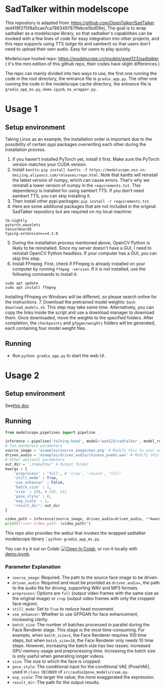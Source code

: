  # SadTalker within modelscope

This repository is adapted from: https://github.com/OpenTalker/SadTalker (ed419f275f8a5cae7ca786349787ffebce5bd59e), The goal is to wrap sadtalker as a modelscope library, so that sadtalker's capabilities can be invoked with a few lines of code for easy integration into other projects, and this repo supports using TTS (edge tts and sambert) so that users don't need to upload their own audio. Easy for users to play quickly.

Modelscope hosted repo: https://modelscope.cn/models/wwd123/sadtalker ( it's the mini edition of this github repo, their codes have slight differences.)

The repo can mainly divided into two ways to use, the first one running the code in the root directory, the entrance file is `gradio_app.py`. The other one running the code in the modelscope cache directory, the entrance file is `gradio_app_ms.py`, `demo.ipynb`, `ms_wrapper.py`. 

# Usage 1

## Setup environment

Taking Linux as an example, the installation order is important due to the possibility of certain pypi packages overwriting each other during the installation process.

1. If you haven't installed PyTorch yet, install it first. Make sure the PyTorch version matches your CUDA version.
2. Install `kantts`: `pip install kantts -f https://modelscope.oss-cn-beijing.aliyuncs.com/releases/repo.html`. Note that kantts will reinstall the latest version of numpy, which can cause errors. That's why we reinstall a lower version of numpy in the `requirements.txt`. This dependency is installed for using sambert TTS. If you don't need sambert TTS, you can skip installing it.
3. Then install other pypi packages: `pip install -r requirements.txt`.
4. Here are some additional packages that are not included in the original SadTalker repository but are required on my local machine:
```
tb-nightly
pytorch_wavelets
tensorboardX
typing-extensions==4.3.0
```
5. During the installation process mentioned above, OpenCV Python is likely to be reinstalled. Since my server doesn't have a GUI, I need to reinstall OpenCV Python headless. If your computer has a GUI, you can skip this step.
6. Install FFmpeg. First, check if FFmpeg is already installed on your computer by running `ffmpeg -version`. If it is not installed, use the following commands to install it:
```
sudo apt update
sudo apt install ffmpeg
```
Installing FFmpeg on Windows will be different, so please search online for the instructions.
7. Download the pretrained model weights: `bash download_models.sh`. This step may take some time. Alternatively, you can copy the links inside the script and use a download manager to download them. Once downloaded, move the weights to the specified folders. After completion, the `checkpoints` and `gfpgan/weights` folders will be generated, each containing four model weight files.

## Running

* Run `python gradio_app.py` to start the web UI.


# Usage 2

## Setup environment

See[this doc](doc/installation.md)

## Running

```python
from modelscope.pipelines import pipeline

inference = pipeline('talking-head', model='wwd123/sadtalker', model_revision='v1.0.0') # Please use the latest model_revision
# Two mandatory parameters
source_image = 'examples/source_image/man.png' # Modify this to your actual path
driven_audio = 'examples/driven_audio/chinese_poem1.wav' # Modify this to your actual path
# Other optional parameters
out_dir = './results/' # Output folder
kwargs = {
    'preprocess' : 'full', # 'crop', 'resize', 'full'
    'still_mode' : True,
    'use_enhancer' : False,
    'batch_size' : 1,
    'size' : 256, # 256, 512
    'pose_style' : 0,
    'exp_scale' : 1,
    'result_dir': out_dir
}

video_path = inference(source_image, driven_audio=driven_audio, **kwargs)
print(f"==>> video_path: {video_path}")
```

This repo also provides the webui that invokes the wrapped sadtalker modelscope library：`python gradio_app_ms.py`.

You can try it out on Colab: [![Open In Colab](https://colab.research.google.com/assets/colab-badge.svg)](https://colab.research.google.com/drive/1C2TjndoDsUXlW6P10peN66p4I9ImEHyt?usp=sharing/), or run it locally with [demo.ipynb](demo.ipynb).

### Parameter Explanation

* `source_image`: Required. The path to the source face image to be driven.
* `driven_audio`: Required and must be provided as `driven_audio=`, the path to the audio file for driving, supporting WAV and MP3 formats.
* `preprocess`: Options are `full` (output video frames with the same size as the original image) or `crop` (output video frames with only the cropped face region).
* `still_mode`: Set to `True` to reduce head movement.
* `use_enhancer`: Whether to use GFPGAN for face enhancement, increasing clarity.
* `batch_size`: The number of batches processed in parallel during the Face Renderer stage. This stage is the most time-consuming. For example, when `batch_size=1`, the Face Renderer requires 100 time steps, but when `batch_size=10`, the Face Renderer only needs 10 time steps. However, increasing the batch size has two issues: increased GPU memory usage and preprocessing time. Increasing the batch size is only useful when generating longer videos.
* `size`: The size to which the face is cropped.
* `pose_style`: The conditional input for the conditional VAE (PoseVAE), used in `class DECODER` of `src/audio2pose_models/cvae.py`.
* `exp_scale`: The larger the value, the more exaggerated the expression.
* `result_dir`: The path for the output results.

